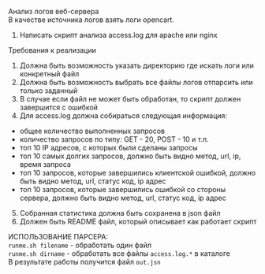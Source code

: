 Анализ логов веб-сервера  
В качестве источника логов взять логи opencart.  
1. Написать скрипт анализа access.log для apache или nginx  

Требования к реализации  
1. Должна быть возможность указать директорию где искать логи или конкретный файл  
2. Должна быть возможность выбрать все файлы логов отпарсить или только заданный  
3. В случае если файл не может быть обработан, то скрипт должен завершится с ошибкой  
4. Для access.log должна собираться следующая информация:  
- общее количество выполненных запросов  
- количество запросов по типу: GET - 20, POST - 10 и т.п.  
- топ 10 IP адресов, с которых были сделаны запросы  
- топ 10 самых долгих запросов, должно быть видно метод, url, ip, время запроса  
- топ 10 запросов, которые завершились клиентской ошибкой, должно быть видно метод, url, статус код, ip адрес  
- топ 10 запросов, которые завершились ошибкой со стороны сервера, должно быть видно метод, url, статус код, ip адрес  
5. Собранная статистика должна быть сохранена в json файл  
6. Должен быть README файл, который описывает как работает скрипт  


ИСПОЛЬЗОВАНИЕ ПАРСЕРА:  
`runme.sh filename` - обработать один файл  
`runme.sh dirname` - обработать все файлы `access.log.*` в каталоге  
В результате работы получится файл `out.jsn`